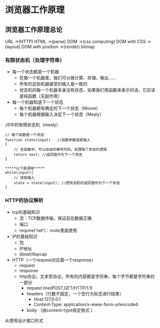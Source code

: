 # 浏览器工作原理
## 浏览器工作原理总论

URL ->(HTTP) HTML ->(parse) DOM ->(css computing) DOM with CSS ->(layout) DOM with position ->(render) bitmap

### 有限状态机（处理字符串）
* 每一个状态都是一个机器
    * 在每一个机器里，我们可以做计算、存储、输出......
    * 所有的这些机器接受的输入是一致的
    * 状态机的每一个机器本身没有状态，如果我们用函数来表示的话，它应该是纯函数（无副作用）
* 每一个机器知道下一个状态
    * 每个机器都有确定的下一个状态（Moore）
    * 每个机器根据输入决定下一个状态（Mealy）

JS中的有限状态机（mealy）

```
// 每个函数是一个状态
function state(input)   //函数参数就是输入
{
    // 在函数中，可以自由的编写代码，处理每个状态的逻辑
    return next; //返回值作为下一个状态
}

*****以下是调用*****
while(input){
    // 获取输入
    state = state(input); //把状态机的返回值作为下一个状态
}
```

### HTTP的协议解析

* tcp的基础知识
    * 流：TCP数据传输，保证前后数据正确
    * 端口
    * require('net')：node里面使用
* IP的基础知识
    * 包
    * IP地址
    * libnet/libpcap
* HTTP（一个request对应着一个response）
    * request
    * response
    * http协议，文本型协议，所有的内容都是字符串，每个字节都是字符串的一部分
        * request line(POST,GET/HTTP/1.1)
        * headers（行数不固定，一个空行为标志进行结束）
            * Host:127.0.0.1
            * Content-Type: application/x-www-form-urlencoded
        * body （由content-type规定格式  ）

从使用设计接口形式